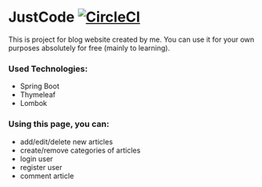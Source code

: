 # JustCode [![CircleCI](https://circleci.com/gh/Oskarovsky/JustCode/tree/master.svg?style=svg)](https://circleci.com/gh/Oskarovsky/JustCode/tree/master)

This is project for blog website created by me. You can use it for your own purposes absolutely for free (mainly to learning).

### Used Technologies:
* Spring Boot
* Thymeleaf
* Lombok


### Using this page, you can:
- add/edit/delete new articles
- create/remove categories of articles
- login user
- register user
- comment article

